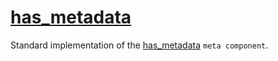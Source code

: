 # [has_metadata](has_metadata.hpp)

Standard implementation of the [has_metadata](../../functions/has_metadata.md) `meta component`.